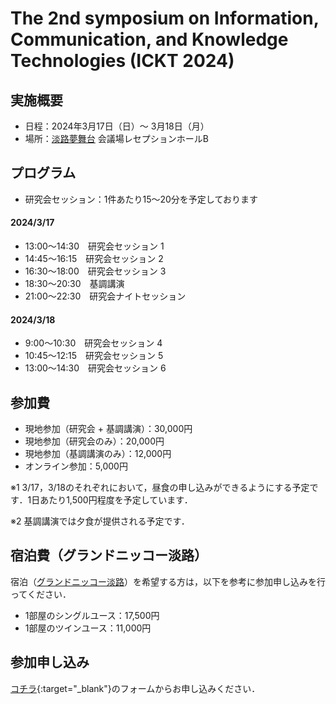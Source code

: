# The 2nd symposium on Information, Communication, and Knowledge Technologies (ICKT 2024) 

## 実施概要
* 日程：2024年3月17日（日）～ 3月18日（月）
* 場所：[淡路夢舞台](https://www.yumebutai.co.jp) 会議場レセプションホールB

## プログラム
* 研究会セッション：1件あたり15〜20分を予定しております

#### 2024/3/17
* 13:00～14:30　研究会セッション 1
* 14:45～16:15　研究会セッション 2
* 16:30～18:00　研究会セッション 3
* 18:30～20:30　基調講演
* 21:00～22:30　研究会ナイトセッション

#### 2024/3/18
* 9:00～10:30　研究会セッション 4
* 10:45～12:15　研究会セッション 5
* 13:00～14:30　研究会セッション 6

## 参加費
* 現地参加（研究会 + 基調講演）：30,000円
* 現地参加（研究会のみ）：20,000円
* 現地参加（基調講演のみ）：12,000円
* オンライン参加：5,000円

※1 3/17，3/18のそれぞれにおいて，昼食の申し込みができるようにする予定です．1日あたり1,500円程度を予定しています．

※2 基調講演では夕食が提供される予定です．


## 宿泊費（グランドニッコー淡路）
宿泊（[グランドニッコー淡路](https://www.okura-nikko.com/ja/japan/awaji/grand-nikko-awaji/)）を希望する方は，以下を参考に参加申し込みを行ってください．
* 1部屋のシングルユース：17,500円
* 1部屋のツインユース：11,000円

## 参加申し込み
[コチラ](https://forms.gle/EkaXSMgoZv6MvdqDA){:target="_blank"}のフォームからお申し込みください．
